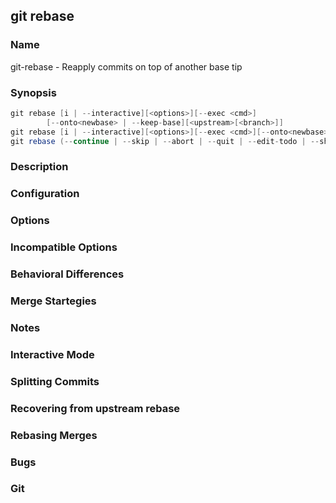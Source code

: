 ## git rebase

### Name

git-rebase - Reapply commits on top of another base tip

### Synopsis

```java
git rebase [i | --interactive][<options>][--exec <cmd>]
		[--onto<newbase> | --keep-base][<upstream>[<branch>]]
git rebase [i | --interactive][<options>][--exec <cmd>][--onto<newbase>] --root[<branch>]
git rebase (--continue | --skip | --abort | --quit | --edit-todo | --show-current-patch)
```

### Description

### Configuration

### Options

### Incompatible Options

### Behavioral Differences

### Merge Startegies

### Notes

### Interactive Mode

### Splitting Commits

### Recovering from upstream rebase

### Rebasing Merges

### Bugs

### Git



